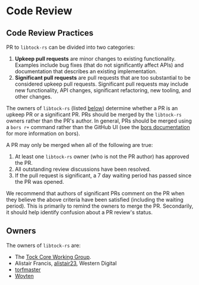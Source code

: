 Code Review
===========

## Code Review Practices

PR to `libtock-rs` can be divided into two categories:

1. **Upkeep pull requests** are minor changes to existing functionality.
   Examples include bug fixes (that do not significantly affect APIs) and
   documentation that describes an existing implementation.
1. **Significant pull requests** are pull requests that are too substantial to
   be considered upkeep pull requests. Significant pull requests may include new
   functionality, API changes, significant refactoring, new tooling, and other
   changes.

The owners of `libtock-rs` (listed [below](#owners)) determine whether a PR is
an upkeep PR or a significant PR. PRs should be merged by the `libtock-rs`
owners rather than the PR's author. In general, PRs should be merged using a
`bors r+` command rather than the GitHub UI (see the [bors
documentation](https://bors.tech/documentation/) for more information on bors).

A PR may only be merged when all of the following are true:

1. At least one `libtock-rs` owner (who is not the PR author) has approved the PR.
1. All outstanding review discussions have been resolved.
1. If the pull request is significant, a 7 day waiting period has passed since
   the PR was opened.

We recommend that authors of significant PRs comment on the PR when they believe
the above criteria have been satisfied (including the waiting period). This is
primarily to remind the owners to merge the PR. Secondarily, it should help
identify confusion about a PR review's status.

## Owners

The owners of `libtock-rs` are:

* The [Tock Core Working
  Group](https://github.com/tock/tock/tree/master/doc/wg/core#members).
* Alistair Francis, [alistair23](https://github.com/alistair23), Western Digital
* [torfmaster](https://github.com/torfmaster)
* [Woyten](https://github.com/Woyten)
